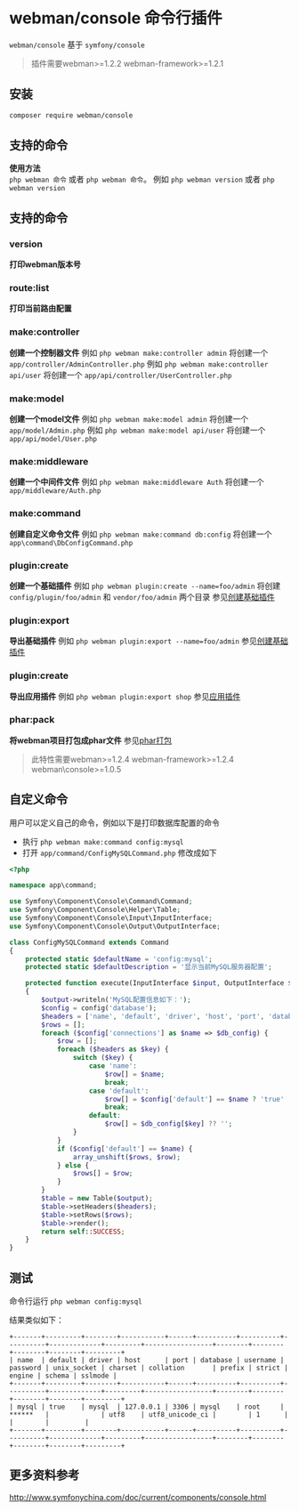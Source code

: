 # webman/console 命令行插件

`webman/console` 基于 `symfony/console`

> 插件需要webman>=1.2.2 webman-framework>=1.2.1

## 安装
 
```sh
composer require webman/console
```

## 支持的命令
**使用方法**  
`php webman 命令` 或者 `php webman 命令`。
例如 `php webman version` 或者 `php webman version`

## 支持的命令
### version
**打印webman版本号**

### route:list
**打印当前路由配置**

### make:controller
**创建一个控制器文件** 
例如 `php webman make:controller admin` 将创建一个 `app/controller/AdminController.php`
例如 `php webman make:controller api/user` 将创建一个 `app/api/controller/UserController.php`

### make:model
**创建一个model文件**
例如 `php webman make:model admin` 将创建一个 `app/model/Admin.php`
例如 `php webman make:model api/user` 将创建一个 `app/api/model/User.php`

### make:middleware
**创建一个中间件文件**
例如 `php webman make:middleware Auth` 将创建一个 `app/middleware/Auth.php`

### make:command
**创建自定义命令文件**
例如 `php webman make:command db:config` 将创建一个 `app\command\DbConfigCommand.php`

### plugin:create
**创建一个基础插件**
例如 `php webman plugin:create --name=foo/admin` 将创建`config/plugin/foo/admin` 和 `vendor/foo/admin` 两个目录
参见[创建基础插件](/doc/webman/plugin/create.html)

### plugin:export
**导出基础插件**
例如 `php webman plugin:export --name=foo/admin` 
参见[创建基础插件](/doc/webman/plugin/create.html)

### plugin:create
**导出应用插件**
例如 `php webman plugin:export shop`
参见[应用插件](/doc/webman/plugin/app.html)

### phar:pack
**将webman项目打包成phar文件**
参见[phar打包](/doc/webman/others/phar.html)
> 此特性需要webman>=1.2.4 webman-framework>=1.2.4 webman\console>=1.0.5

## 自定义命令
用户可以定义自己的命令，例如以下是打印数据库配置的命令

* 执行 `php webman make:command config:mysql`
* 打开 `app/command/ConfigMySQLCommand.php` 修改成如下

```php
<?php

namespace app\command;

use Symfony\Component\Console\Command\Command;
use Symfony\Component\Console\Helper\Table;
use Symfony\Component\Console\Input\InputInterface;
use Symfony\Component\Console\Output\OutputInterface;

class ConfigMySQLCommand extends Command
{
    protected static $defaultName = 'config:mysql';
    protected static $defaultDescription = '显示当前MySQL服务器配置';

    protected function execute(InputInterface $input, OutputInterface $output)
    {
        $output->writeln('MySQL配置信息如下：');
        $config = config('database');
        $headers = ['name', 'default', 'driver', 'host', 'port', 'database', 'username', 'password', 'unix_socket', 'charset', 'collation', 'prefix', 'strict', 'engine', 'schema', 'sslmode'];
        $rows = [];
        foreach ($config['connections'] as $name => $db_config) {
            $row = [];
            foreach ($headers as $key) {
                switch ($key) {
                    case 'name':
                        $row[] = $name;
                        break;
                    case 'default':
                        $row[] = $config['default'] == $name ? 'true' : 'false';
                        break;
                    default:
                        $row[] = $db_config[$key] ?? '';
                }
            }
            if ($config['default'] == $name) {
                array_unshift($rows, $row);
            } else {
                $rows[] = $row;
            }
        }
        $table = new Table($output);
        $table->setHeaders($headers);
        $table->setRows($rows);
        $table->render();
        return self::SUCCESS;
    }
}
```
  
## 测试

命令行运行 `php webman config:mysql`

结果类似如下：
```
+-------+---------+--------+-----------+------+----------+----------+----------+-------------+---------+-----------------+--------+--------+--------+--------+---------+
| name  | default | driver | host      | port | database | username | password | unix_socket | charset | collation       | prefix | strict | engine | schema | sslmode |
+-------+---------+--------+-----------+------+----------+----------+----------+-------------+---------+-----------------+--------+--------+--------+--------+---------+
| mysql | true    | mysql  | 127.0.0.1 | 3306 | mysql    | root     | ******   |             | utf8    | utf8_unicode_ci |        | 1      |        |        |         |
+-------+---------+--------+-----------+------+----------+----------+----------+-------------+---------+-----------------+--------+--------+--------+--------+---------+
```

## 更多资料参考
http://www.symfonychina.com/doc/current/components/console.html
